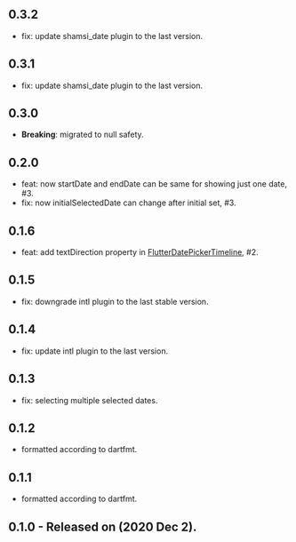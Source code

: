 ## 0.3.2
* fix: update shamsi_date plugin to the last version.

## 0.3.1
* fix: update shamsi_date plugin to the last version.

## 0.3.0
* **Breaking**: migrated to null safety.

## 0.2.0
* feat: now startDate and endDate can be same for showing just one date, #3.
* fix: now initialSelectedDate can change after initial set, #3.

## 0.1.6
* feat: add textDirection property in [FlutterDatePickerTimeline](https://github.com/sobimor/flutter_date_picker_timeline/blob/master/lib/src/flutter_date_picker_timeline_widget.dart), #2.

## 0.1.5
* fix: downgrade intl plugin to the last stable version.

## 0.1.4
* fix: update intl plugin to the last version.

## 0.1.3
* fix: selecting multiple selected dates.

## 0.1.2
* formatted according to dartfmt.

## 0.1.1
* formatted according to dartfmt.

## 0.1.0 - Released on (2020 Dec 2).